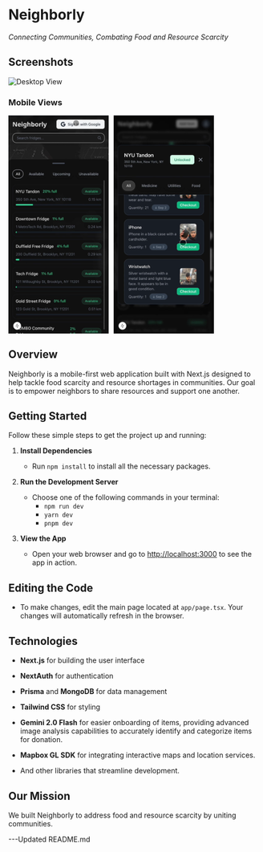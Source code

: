 # Neighborly

*Connecting Communities, Combating Food and Resource Scarcity*

## Screenshots

![Desktop View](public/desktop0.png)

### Mobile Views
<div style="display: flex; gap: 10px;">
    <img src="public/mobile0.png" alt="Mobile View 1" width="200"/>
    <img src="public/mobile1.png" alt="Mobile View 2" width="200"/>
</div>

## Overview

Neighborly is a mobile-first web application built with Next.js designed to help tackle food scarcity and resource shortages in communities. Our goal is to empower neighbors to share resources and support one another.

## Getting Started

Follow these simple steps to get the project up and running:

1. **Install Dependencies**
   - Run `npm install` to install all the necessary packages.

2. **Run the Development Server**
   - Choose one of the following commands in your terminal:
     - `npm run dev`
     - `yarn dev`
     - `pnpm dev`

3. **View the App**
   - Open your web browser and go to [http://localhost:3000](http://localhost:3000) to see the app in action.

## Editing the Code

- To make changes, edit the main page located at `app/page.tsx`. Your changes will automatically refresh in the browser.

## Technologies

- **Next.js** for building the user interface
- **NextAuth** for authentication
- **Prisma** and **MongoDB** for data management
- **Tailwind CSS** for styling
- **Gemini 2.0 Flash** for easier onboarding of items, providing advanced image analysis capabilities to accurately identify and categorize items for donation.
- **Mapbox GL SDK** for integrating interactive maps and location services.


- And other libraries that streamline development.

## Our Mission

We built Neighborly to address food and resource scarcity by uniting communities.

---Updated README.md
